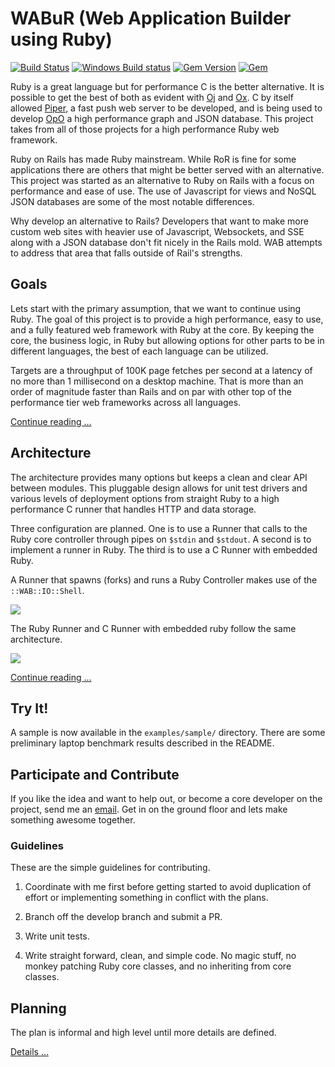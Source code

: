 # WABuR (Web Application Builder using Ruby)

[![Build Status](https://img.shields.io/travis/ohler55/wabur/develop.svg)](http://travis-ci.org/ohler55/wabur?branch=develop)
[![Windows Build status](https://img.shields.io/appveyor/ci/ohler55/wabur/develop.svg?label=Windows%20build)](https://ci.appveyor.com/project/ohler55/wabur/branch/develop)
[![Gem Version](https://badge.fury.io/rb/wabur.svg)](https://rubygems.org/gems/wabur)
[![Gem](https://img.shields.io/gem/dt/wabur.svg)](https://rubygems.org/gems/wabur)

Ruby is a great language but for performance C is the better alternative. It is
possible to get the best of both as evident with [Oj](http://www.ohler.com/oj)
and [Ox](http://www.ohler.com/ox). C by itself allowed
[Piper](http://piperpushcache.com), a fast push web server to be developed, and
is being used to develop [OpO](http://opo.technology) a high performance graph
and JSON database. This project takes from all of those projects for a high
performance Ruby web framework.

Ruby on Rails has made Ruby mainstream. While RoR is fine for some
applications there are others that might be better served with an alternative.
This project was started as an alternative to Ruby on Rails with a focus on
performance and ease of use. The use of Javascript for views and NoSQL JSON
databases are some of the most notable differences.

Why develop an alternative to Rails? Developers that want to make more custom
web sites with heavier use of Javascript, Websockets, and SSE along with a
JSON database don't fit nicely in the Rails mold. WAB attempts to address that
area that falls outside of Rail's strengths.

## Goals

Lets start with the primary assumption, that we want to continue using
Ruby. The goal of this project is to provide a high performance, easy to use,
and a fully featured web framework with Ruby at the core. By keeping the core,
the business logic, in Ruby but allowing options for other parts to be in
different languages, the best of each language can be utilized.

Targets are a throughput of 100K page fetches per second at a latency of no
more than 1 millisecond on a desktop machine. That is more than an order of
magnitude faster than Rails and on par with other top of the performance tier
web frameworks across all languages.

[Continue reading ...](pages/Goals.md)

## Architecture

The architecture provides many options but keeps a clean and clear API between
modules. This pluggable design allows for unit test drivers and various levels
of deployment options from straight Ruby to a high performance C runner that
handles HTTP and data storage.

Three configuration are planned. One is to use a Runner that calls to the Ruby
core controller through pipes on ```$stdin``` and ```$stdout```. A second is to implement
a runner in Ruby. The third is to use a C Runner with embedded Ruby.

A Runner that spawns (forks) and runs a Ruby Controller makes use of the
```::WAB::IO::Shell```.

![](http://www.opo.technology/wab/wab_remote_arch.svg)

The Ruby Runner and C Runner with embedded ruby follow the same architecture.

![](http://www.opo.technology/wab/wab_embedded_arch.svg)

[Continue reading ...](pages/Architecture.md)

## Try It!

A sample is now available in the ```examples/sample/``` directory. There are
some preliminary laptop benchmark results described in the README.

## Participate and Contribute

If you like the idea and want to help out, or become a core developer on the
project, send me an [email](mailto:peter@ohler.com). Get in on the ground floor
and lets make something awesome together.

### Guidelines

These are the simple guidelines for contributing.

1. Coordinate with me first before getting started to avoid duplication of
   effort or implementing something in conflict with the plans.

2. Branch off the develop branch and submit a PR.

3. Write unit tests.

4. Write straight forward, clean, and simple code. No magic stuff, no monkey
   patching Ruby core classes, and no inheriting from core classes.

## Planning

The plan is informal and high level until more details are defined.

[Details ...](pages/Plan.md)
